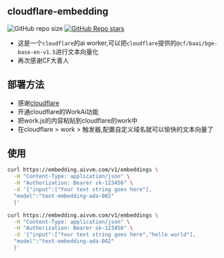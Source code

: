 ## cloudflare-embedding

![GitHub repo size](https://img.shields.io/github/repo-size/caoyunzhou/cf-embedding)
[![GitHub Repo stars](https://img.shields.io/github/stars/caoyunzhou/cf-embedding?style=social)](https://github.com/caoyunzhou/cf-embedding/stargazers)


- 这是一个`cloudflare`的ai worker,可以把`cloudflare`提供的`@cf/baai/bge-base-en-v1.5`进行文本向量化
- 再次感谢CF大善人

## 部署方法

- 感谢[cloudflare](https://cloudflare.com)
- 开通cloudflare的WorkAi功能
- 把work.js的内容粘贴到cloudflare的work中
- 在cloudflare > work > 触发器,配置自定义域名就可以愉快的文本向量了


## 使用

```bash
curl https://embedding.aivvm.com/v1/embeddings \
  -H "Content-Type: application/json" \
  -H "Authorization: Bearer sk-123456" \
  -d '{"input":["Your text string goes here"],
  "model":"text-embedding-ada-002"
  }'
```

```bash
curl https://embedding.aivvm.com/v1/embeddings \
  -H "Content-Type: application/json" \
  -H "Authorization: Bearer sk-123456" \
  -d '{"input":["Your text string goes here","hello world"],
  "model":"text-embedding-ada-002"
  }'
```
